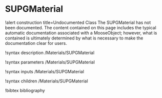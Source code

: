 <!-- MOOSE Documentation Stub: Remove this when content is added. -->

# SUPGMaterial

!alert construction title=Undocumented Class
The SUPGMaterial has not been documented. The content contained on this page includes the
typical automatic documentation associated with a MooseObject; however, what is contained is
ultimately determined by what is necessary to make the documentation clear for users.

!syntax description /Materials/SUPGMaterial

!syntax parameters /Materials/SUPGMaterial

!syntax inputs /Materials/SUPGMaterial

!syntax children /Materials/SUPGMaterial

!bibtex bibliography
